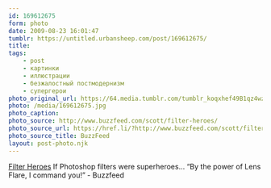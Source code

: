 ```yaml
---
id: 169612675
form: photo
date: 2009-08-23 16:01:47
tumblr: https://untitled.urbansheep.com/post/169612675/
title:
tags:
    - post
    - картинки
    - иллюстрации
    - безжалостный постмодернизм
    - супергерои
photo_original_url: https://64.media.tumblr.com/tumblr_koqxhef49B1qz4wzio1_540.jpg
photo: /media/169612675.jpg
photo_caption: 
photo_source: http://www.buzzfeed.com/scott/filter-heroes/
photo_source_url: https://href.li/?http://www.buzzfeed.com/scott/filter-heroes/
photo_source_title: BuzzFeed
layout: post-photo.njk
---
```


<p><a href="http://www.buzzfeed.com/scott/filter-heroes/">Filter Heroes</a>  If Photoshop filters were superheroes… “By the power of Lens Flare, I command you!” - Buzzfeed</p>
